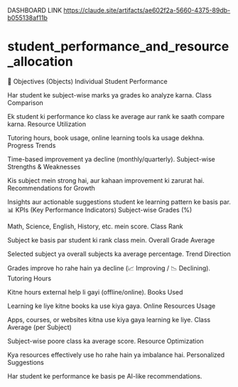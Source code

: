 DASHBOARD LINK https://claude.site/artifacts/ae602f2a-5660-4375-89db-b055138af11b
# student_performance_and_resource_allocation
🎯 Objectives (Objects)
Individual Student Performance

Har student ke subject-wise marks ya grades ko analyze karna.
Class Comparison

Ek student ki performance ko class ke average aur rank ke saath compare karna.
Resource Utilization

Tutoring hours, book usage, online learning tools ka usage dekhna.
Progress Trends

Time-based improvement ya decline (monthly/quarterly).
Subject-wise Strengths & Weaknesses

Kis subject mein strong hai, aur kahaan improvement ki zarurat hai.
Recommendations for Growth

Insights aur actionable suggestions student ke learning pattern ke basis par.
📊 KPIs (Key Performance Indicators)
Subject-wise Grades (%)

Math, Science, English, History, etc. mein score.
Class Rank

Subject ke basis par student ki rank class mein.
Overall Grade Average

Selected subject ya overall subjects ka average percentage.
Trend Direction

Grades improve ho rahe hain ya decline (📈 Improving / 📉 Declining).
Tutoring Hours

Kitne hours external help li gayi (offline/online).
Books Used

Learning ke liye kitne books ka use kiya gaya.
Online Resources Usage

Apps, courses, or websites kitna use kiya gaya learning ke liye.
Class Average (per Subject)

Subject-wise poore class ka average score.
Resource Optimization

Kya resources effectively use ho rahe hain ya imbalance hai.
Personalized Suggestions

Har student ke performance ke basis pe AI-like recommendations.
